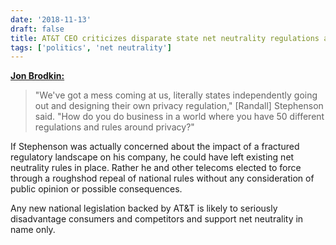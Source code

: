 ```yaml
---
date: '2018-11-13'
draft: false
title: AT&T CEO criticizes disparate state net neutrality regulations after helping to dismantle unified, national rules
tags: ['politics', 'net neutrality']
---
```


**[Jon Brodkin:](https://arstechnica.com/?p=1410725)**

> "We've got a mess coming at us, literally states independently going out and designing their own privacy regulation," [Randall] Stephenson said. "How do you do business in a world where you have 50 different regulations and rules around privacy?"<!-- excerpt -->

If Stephenson was actually concerned about the impact of a fractured regulatory landscape on his company, he could have left existing net neutrality rules in place. Rather he and other telecoms elected to force through a roughshod repeal of national rules without any consideration of public opinion or possible consequences.

Any new national legislation backed by AT&T is likely to seriously disadvantage consumers and competitors and support net neutrality in name only.
